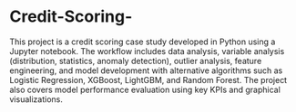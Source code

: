 # Credit-Scoring-
This project is a credit scoring case study developed in Python using a Jupyter notebook. The workflow includes data analysis, variable analysis (distribution, statistics, anomaly detection), outlier analysis, feature engineering, and model development with alternative algorithms such as Logistic Regression, XGBoost, LightGBM, and Random Forest. The project also covers model performance evaluation using key KPIs and graphical visualizations.
